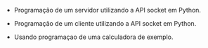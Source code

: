 - Programação de um servidor utilizando a API socket em Python.
- Programação de um cliente utilizando a API socket em Python.

- Usando programaçao de uma calculadora de exemplo.
